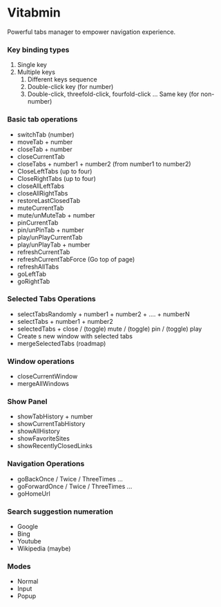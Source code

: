 # Vitabmin
Powerful tabs manager to empower navigation experience.

### Key binding types

1. Single key 
2. Multiple keys 
   1. Different keys sequence  
   2. Double-click key (for number)
   3. Double-click, threefold-click, fourfold-click ...  Same key (for non-number)

### Basic tab operations

- switchTab (number)
- moveTab + number
- closeTab + number
- closeCurrentTab
- closeTabs + number1 + number2  (from number1 to number2)
- CloseLeftTabs (up to four)
- CloseRightTabs (up to four)
- closeAllLeftTabs 
- closeAllRightTabs
- restoreLastClosedTab
- muteCurrentTab
- mute/unMuteTab + number
- pinCurrentTab
- pin/unPinTab + number
- play/unPlayCurrentTab
- play/unPlayTab + number
- refreshCurrentTab
- refreshCurrentTabForce (Go top of page)
- refreshAllTabs
- goLeftTab
- goRightTab

### Selected Tabs Operations

- selectTabsRandomly + number1 + number2 + .... + numberN
- selectTabs + number1 + number2
- selectedTabs + close / (toggle) mute / (toggle) pin / (toggle) play
- Create s new window with selected tabs
- mergeSelectedTabs (roadmap)

### Window operations

- closeCurrentWindow
- mergeAllWindows

### Show Panel

- showTabHistory + number
- showCurrentTabHistory
- showAllHistory
- showFavoriteSites
- showRecentlyClosedLinks

### Navigation Operations

- goBackOnce / Twice / ThreeTimes ...
- goForwardOnce / Twice / ThreeTimes ...
- goHomeUrl

### Search suggestion numeration

- Google
- Bing 
- Youtube
- Wikipedia (maybe)

### Modes

- Normal
- Input
- Popup
  


